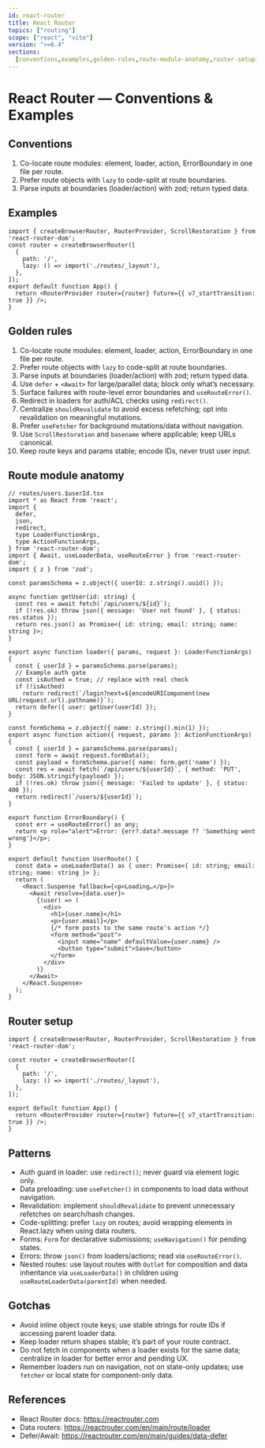 ```yaml
---
id: react-router
title: React Router
topics: ["routing"]
scope: ["react", "vite"]
version: ">=6.4"
sections:
  [conventions,examples,golden-rules,route-module-anatomy,router-setup,patterns,gotchas,references]
---
```


# React Router — Conventions & Examples

## Conventions

1. Co-locate route modules: element, loader, action, ErrorBoundary in one file per route.
2. Prefer route objects with `lazy` to code-split at route boundaries.
3. Parse inputs at boundaries (loader/action) with zod; return typed data.

## Examples

```tsx
import { createBrowserRouter, RouterProvider, ScrollRestoration } from 'react-router-dom';
const router = createBrowserRouter([
  {
    path: '/',
    lazy: () => import('./routes/_layout'),
  },
]);
export default function App() {
  return <RouterProvider router={router} future={{ v7_startTransition: true }} />;
}
```

## Golden rules

1. Co-locate route modules: element, loader, action, ErrorBoundary in one file per route.
2. Prefer route objects with `lazy` to code-split at route boundaries.
3. Parse inputs at boundaries (loader/action) with zod; return typed data.
4. Use `defer` + `<Await>` for large/parallel data; block only what’s necessary.
5. Surface failures with route-level error boundaries and `useRouteError()`.
6. Redirect in loaders for auth/ACL checks using `redirect()`.
7. Centralize `shouldRevalidate` to avoid excess refetching; opt into revalidation on meaningful mutations.
8. Prefer `useFetcher` for background mutations/data without navigation.
9. Use `ScrollRestoration` and `basename` where applicable; keep URLs canonical.
10. Keep route keys and params stable; encode IDs, never trust user input.

## Route module anatomy

```tsx
// routes/users.$userId.tsx
import * as React from 'react';
import {
  defer,
  json,
  redirect,
  type LoaderFunctionArgs,
  type ActionFunctionArgs,
} from 'react-router-dom';
import { Await, useLoaderData, useRouteError } from 'react-router-dom';
import { z } from 'zod';

const paramsSchema = z.object({ userId: z.string().uuid() });

async function getUser(id: string) {
  const res = await fetch(`/api/users/${id}`);
  if (!res.ok) throw json({ message: 'User not found' }, { status: res.status });
  return res.json() as Promise<{ id: string; email: string; name: string }>;
}

export async function loader({ params, request }: LoaderFunctionArgs) {
  const { userId } = paramsSchema.parse(params);
  // Example auth gate
  const isAuthed = true; // replace with real check
  if (!isAuthed)
    return redirect(`/login?next=${encodeURIComponent(new URL(request.url).pathname)}`);
  return defer({ user: getUser(userId) });
}

const formSchema = z.object({ name: z.string().min(1) });
export async function action({ request, params }: ActionFunctionArgs) {
  const { userId } = paramsSchema.parse(params);
  const form = await request.formData();
  const payload = formSchema.parse({ name: form.get('name') });
  const res = await fetch(`/api/users/${userId}`, { method: 'PUT', body: JSON.stringify(payload) });
  if (!res.ok) throw json({ message: 'Failed to update' }, { status: 400 });
  return redirect(`/users/${userId}`);
}

export function ErrorBoundary() {
  const err = useRouteError() as any;
  return <p role="alert">Error: {err?.data?.message ?? 'Something went wrong'}</p>;
}

export default function UserRoute() {
  const data = useLoaderData() as { user: Promise<{ id: string; email: string; name: string }> };
  return (
    <React.Suspense fallback={<p>Loading…</p>}>
      <Await resolve={data.user}>
        {(user) => (
          <div>
            <h1>{user.name}</h1>
            <p>{user.email}</p>
            {/* form posts to the same route's action */}
            <form method="post">
              <input name="name" defaultValue={user.name} />
              <button type="submit">Save</button>
            </form>
          </div>
        )}
      </Await>
    </React.Suspense>
  );
}
```

## Router setup

```tsx
import { createBrowserRouter, RouterProvider, ScrollRestoration } from 'react-router-dom';

const router = createBrowserRouter([
  {
    path: '/',
    lazy: () => import('./routes/_layout'),
  },
]);

export default function App() {
  return <RouterProvider router={router} future={{ v7_startTransition: true }} />;
}
```

## Patterns

- Auth guard in loader: use `redirect()`; never guard via element logic only.
- Data preloading: use `useFetcher()` in components to load data without navigation.
- Revalidation: implement `shouldRevalidate` to prevent unnecessary refetches on search/hash changes.
- Code-splitting: prefer `lazy` on routes; avoid wrapping elements in React.lazy when using data routers.
- Forms: `Form` for declarative submissions; `useNavigation()` for pending states.
- Errors: throw `json()` from loaders/actions; read via `useRouteError()`.
- Nested routes: use layout routes with `Outlet` for composition and data inheritance via `useLoaderData()` in children using `useRouteLoaderData(parentId)` when needed.

## Gotchas

- Avoid inline object route keys; use stable strings for route IDs if accessing parent loader data.
- Keep loader return shapes stable; it’s part of your route contract.
- Do not fetch in components when a loader exists for the same data; centralize in loader for better error and pending UX.
- Remember loaders run on navigation, not on state-only updates; use `fetcher` or local state for component-only data.

## References

- React Router docs: https://reactrouter.com
- Data routers: https://reactrouter.com/en/main/route/loader
- Defer/Await: https://reactrouter.com/en/main/guides/data-defer
